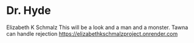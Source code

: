 # Dr. Hyde
Elizabeth K Schmalz
This will be a look and a man and a monster.
Tawna can handle rejection
https://elizabethkschmalzproject.onrender.com
